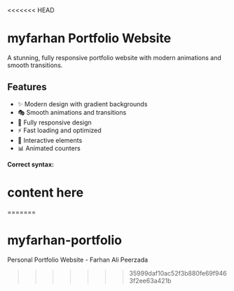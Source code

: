 <<<<<<< HEAD

# myfarhan Portfolio Website

A stunning, fully responsive portfolio website with modern animations and smooth transitions.

## Features

- ✨ Modern design with gradient backgrounds
- 🎭 Smooth animations and transitions
- 📱 Fully responsive design
- ⚡ Fast loading and optimized
- 🎯 Interactive elements
- 📊 Animated counters

**Correct syntax:**
# content here
=======
# myfarhan-portfolio
Personal Portfolio Website - Farhan Ali Peerzada
>>>>>>> 35999daf10ac52f3b880fe69f9463f2ee63a421b
